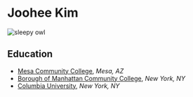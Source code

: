 # Joohee Kim

![sleepy owl](https://compote.slate.com/images/3842adcf-2202-43b4-89ee-4af8e7d15d82.jpg)

## Education
- [Mesa Community College](https://www.mesacc.edu), _Mesa, AZ_
- [Borough of Manhattan Community College](https://www.bmcc.cuny.edu), _New York, NY_
- [Columbia University](https://www.columbia.edu), _New York, NY_


